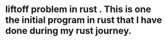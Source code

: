 # liftoff problem in rust . This is one the initial program in rust that I have done during my rust journey.
